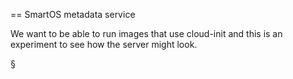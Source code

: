 == SmartOS metadata service

We want to be able to run images that use cloud-init and this is an experiment
to see how the server might look.

§

